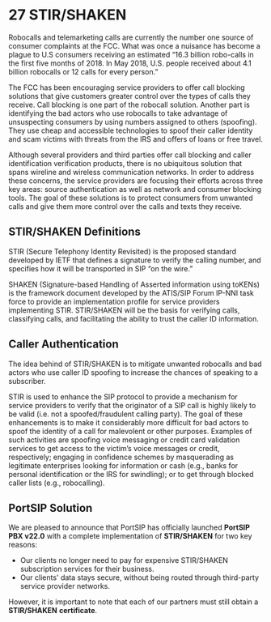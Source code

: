 # 27 STIR/SHAKEN

Robocalls and telemarketing calls are currently the number one source of consumer complaints at the FCC. What was once a nuisance has become a plague to U.S consumers receiving an estimated “16.3 billion robo-calls in the first five months of 2018. In May 2018, U.S. people received about 4.1 billion robocalls or 12 calls for every person.”

The FCC has been encouraging service providers to offer call blocking solutions that give customers greater control over the types of calls they receive. Call blocking is one part of the robocall solution. Another part is identifying the bad actors who use robocalls to take advantage of unsuspecting consumers by using numbers assigned to others (spoofing). They use cheap and accessible technologies to spoof their caller identity and scam victims with threats from the IRS and offers of loans or free travel.

Although several providers and third parties offer call blocking and caller identification verification products, there is no ubiquitous solution that spans wireline and wireless communication networks. In order to address these concerns, the service providers are focusing their efforts across three key areas: source authentication as well as network and consumer blocking tools. The goal of these solutions is to protect consumers from unwanted calls and give them more control over the calls and texts they receive.

## STIR/SHAKEN Definitions

STIR (Secure Telephony Identity Revisited) is the proposed standard developed by IETF that defines a signature to verify the calling number, and specifies how it will be transported in SIP “on the wire.”

SHAKEN (Signature-based Handling of Asserted information using toKENs) is the framework document developed by the ATIS/SIP Forum IP-NNI task force to provide an implementation profile for service providers implementing STIR. STIR/SHAKEN will be the basis for verifying calls, classifying calls, and facilitating the ability to trust the caller ID information.

## Caller Authentication

The idea behind of STIR/SHAKEN is to mitigate unwanted robocalls and bad actors who use caller ID spoofing to increase the chances of speaking to a subscriber.

STIR is used to enhance the SIP protocol to provide a mechanism for service providers to verify that the originator of a SIP call is highly likely to be valid (i.e. not a spoofed/fraudulent calling party). The goal of these enhancements is to make it considerably more difficult for bad actors to spoof the identity of a call for malevolent or other purposes. Examples of such activities are spoofing voice messaging or credit card validation services to get access to the victim’s voice messages or credit, respectively; engaging in confidence schemes by masquerading as legitimate enterprises looking for information or cash (e.g., banks for personal identification or the IRS for swindling); or to get through blocked caller lists (e.g., robocalling).

## PortSIP Solution

We are pleased to announce that PortSIP has officially launched **PortSIP PBX v22.0** with a complete implementation of **STIR/SHAKEN** for two key reasons:

* Our clients no longer need to pay for expensive STIR/SHAKEN subscription services for their business.
* Our clients' data stays secure, without being routed through third-party service provider networks.

However, it is important to note that each of our partners must still obtain a **STIR/SHAKEN** **certificate**.

